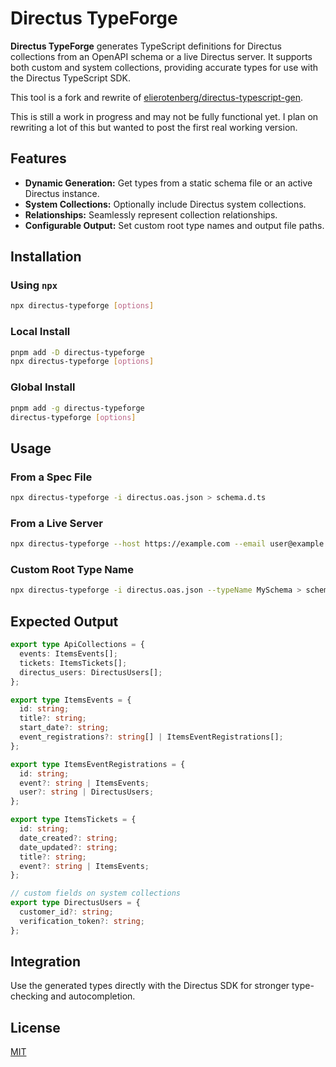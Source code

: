 # Directus TypeForge

**Directus TypeForge** generates TypeScript definitions for Directus collections from an OpenAPI schema or a live Directus server. It supports both custom and system collections, providing accurate types for use with the Directus TypeScript SDK.

This tool is a fork and rewrite of [elierotenberg/directus-typescript-gen](https://github.com/elierotenberg/directus-typescript-gen).

This is still a work in progress and may not be fully functional yet. I plan on rewriting a lot of this but wanted to post the first real working version.

## Features

- **Dynamic Generation:** Get types from a static schema file or an active Directus instance.
- **System Collections:** Optionally include Directus system collections.
- **Relationships:** Seamlessly represent collection relationships.
- **Configurable Output:** Set custom root type names and output file paths.

## Installation

### Using `npx`

```bash
npx directus-typeforge [options]
```

### Local Install

```bash
pnpm add -D directus-typeforge
npx directus-typeforge [options]
```

### Global Install

```bash
pnpm add -g directus-typeforge
directus-typeforge [options]
```

## Usage

### From a Spec File

```bash
npx directus-typeforge -i directus.oas.json > schema.d.ts
```

### From a Live Server

```bash
npx directus-typeforge --host https://example.com --email user@example.com --password pass123 --outFile schema.d.ts
```

### Custom Root Type Name

```bash
npx directus-typeforge -i directus.oas.json --typeName MySchema > schema.d.ts
```

## Expected Output

```typescript
export type ApiCollections = {
  events: ItemsEvents[];
  tickets: ItemsTickets[];
  directus_users: DirectusUsers[];
};

export type ItemsEvents = {
  id: string;
  title?: string;
  start_date?: string;
  event_registrations?: string[] | ItemsEventRegistrations[];
};

export type ItemsEventRegistrations = {
  id: string;
  event?: string | ItemsEvents;
  user?: string | DirectusUsers;
};

export type ItemsTickets = {
  id: string;
  date_created?: string;
  date_updated?: string;
  title?: string;
  event?: string | ItemsEvents;
};

// custom fields on system collections
export type DirectusUsers = {
  customer_id?: string;
  verification_token?: string;
};
```

## Integration

Use the generated types directly with the Directus SDK for stronger type-checking and autocompletion.

## License

[MIT](LICENSE.md)
